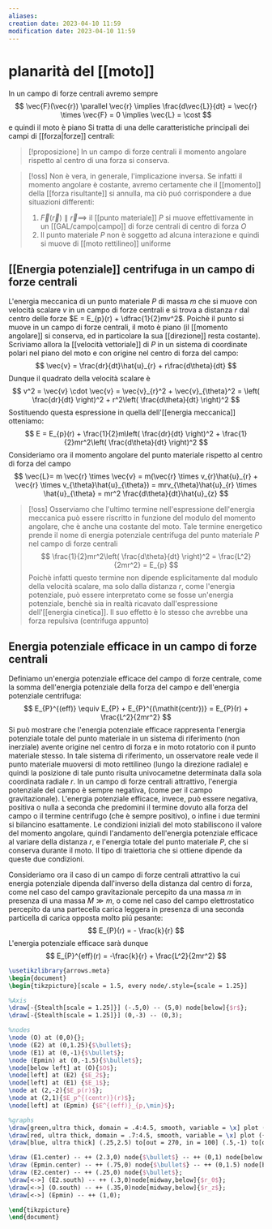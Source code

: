 ```yaml
---
aliases: 
creation date: 2023-04-10 11:59
modification date: 2023-04-10 11:59
---
```


# planarità del [[moto]]
In un campo di forze centrali avremo sempre
$$
\vec{F}(\vec{r}) \parallel \vec{r} \implies \frac{d\vec{L}}{dt} = \vec{r} \times \vec{F} = 0 \implies \vec{L} = \cost 
$$
e quindi il moto è piano
Si tratta di una delle caratteristiche principali dei campi di [[forza|forze]] centrali:

>[!proposizione]
>In un campo di forze centrali il momento angolare rispetto al centro di una forza si conserva.

>[!oss]
>Non è vera, in generale, l'implicazione inversa. Se infatti il momento angolare è costante, avremo certamente che il [[momento]] della [[forza risultante]] si annulla, ma ciò puó corrispondere a due situazioni differenti:
>1. $\vec{F}(\vec{r}) \parallel \vec{r} \implies$ il [[punto materiale]] $P$ si muove effettivamente in un [[GAL/campo|campo]] di forze centrali di centro di forza $O$
>2. Il punto materiale $P$ non è soggetto ad alcuna interazione e quindi si muove di [[moto rettilineo]] uniforme

## [[Energia potenziale]] centrifuga in un campo di forze centrali
L'energia meccanica di un punto materiale $P$ di massa $m$ che si muove con velocità scalare $v$ in un campo di forze centrali e si trova a distanza $r$ dal centro delle forze $E = E_{p}(r) + \dfrac{1}{2}mv^2$.
Poichè il punto si muove in un campo di forze centrali, il moto è piano (il [[momento angolare]] si conserva, ed in particolare la sua [[direzione]] resta costante). Scriviamo allora la [[velocità vettoriale]] di $P$ in un sistema di coordinate polari nel piano del moto e con origine nel centro di forza del campo:
$$ \vec{v} = \frac{dr}{dt}\hat{u}_{r} + r\frac{d\theta}{dt}   $$
Dunque il quadrato della velocità scalare è
$$ v^2 = \vec{v} \cdot \vec{v} = \vec{v}_{r}^2 + \vec{v}_{\theta}^2 = \left( \frac{dr}{dt}  \right)^2 + r^2\left( \frac{d\theta}{dt}  \right)^2 $$
Sostituendo questa espressione in quella dell'[[energia meccanica]] otteniamo:
$$ E = E_{p}(r) + \frac{1}{2}m\left( \frac{dr}{dt}  \right)^2 + \frac{1}{2}mr^2\left( \frac{d\theta}{dt}  \right)^2 $$
Consideriamo ora il momento angolare del punto materiale rispetto al centro di forza del campo
$$ \vec{L}= m \vec{r} \times \vec{v} = m(\vec{r} \times v_{r}\hat{u}_{r} + \vec{r} \times v_{\theta}\hat{u}_{\theta}) = mrv_{\theta}\hat{u}_{r} \times \hat{u}_{\theta} = mr^2 \frac{d\theta}{dt}\hat{u}_{z} $$

>[!oss]
>Osserviamo che l'ultimo termine nell'espressione dell'energia meccanica può essere riscritto in funzione del modulo del momento angolare, che è anche una costante del moto. Tale termine energetico prende il nome di energia potenziale centrifuga del punto materiale $P$ nel campo di forze centrali
>$$ \frac{1}{2}mr^2\left( \frac{d\theta}{dt}  \right)^2 = \frac{L^2}{2mr^2} = E_{p} $$
>Poichè infatti questo termine non dipende esplicitamente dal modulo della velocità scalare, ma solo dalla distanza $r$, come l'energia potenziale, può essere interpretato come se fosse un'energia potenziale, benchè sia in realtà ricavato dall'espressione dell'[[energia cinetica]].
>Il suo effetto è lo stesso che avrebbe una forza repulsiva (centrifuga appunto)


## Energia potenziale efficace in un campo di forze centrali
Definiamo un'energia potenziale efficace del campo di forze centrale, come la somma dell'energia potenziale della forza del campo e dell'energia potenziale centrifuga:
$$ E_{P}^{(eff)} \equiv E_{P} + E_{P}^{(\mathit{centr})} = E_{P}(r) + \frac{L^2}{2mr^2} $$
Si può mostrare che l'energia potenziale efficace rappresenta l'energia potenziale totale del punto materiale in un sistema di riferimento (non inerziale) avente origine nel centro di forza e in moto rotatorio con il punto materiale stesso. In tale sistema di riferimento, un osservatore reale vede il punto materiale muoversi di moto rettilineo (lungo la direzione radiale) e quindi la posizione di tale punto risulta univocametne determinata dalla sola coordinata radiale $r$.
In un campo di forze centrali attrattivo, l'energia potenziale del campo è sempre negativa, (come per il campo gravitazionale). L'energia potenziale efficace, invece, può essere negativa, positiva o nulla a seconda che predomini il termine dovuto alla forza del campo o il termine centrifugo (che è sempre positivo), o infine i due termini si bilancino esattamente.
Le condizioni iniziali del moto stabiliscono il valore del momento angolare, quindi l'andamento dell'energia potenziale efficace al variare della distanza $r$, e l'energia totale del punto materiale $P$, che si conserva durante il moto. Il tipo di traiettoria che si ottiene dipende da queste due condizioni.

Consideriamo ora il caso di un campo di forze centrali attrattivo la cui energia potenziale dipenda dall'inverso della distanza dal centro di forza, come nel caso del campo gravitazionale percepito da una massa $m$ in presenza di una massa $M \gg m$, o come nel caso del campo elettrostatico percepito da una partecella carica leggera in presenza di una seconda particella di carica opposta molto piú pesante:
$$
E_{P}(r) = - \frac{k}{r}
$$
L'energia potenziale efficace sarà dunque
$$ E_{P}^{eff}(r) = -\frac{k}{r} + \frac{L^2}{2mr^2} $$
```tikz
\usetikzlibrary{arrows.meta}
\begin{document}
\begin{tikzpicture}[scale = 1.5, every node/.style={scale = 1.25}]

%Axis
\draw[-{Stealth[scale = 1.25]}] (-.5,0) -- (5,0) node[below]{$r$};
\draw[-{Stealth[scale = 1.25]}] (0,-3) -- (0,3);

%nodes
\node (O) at (0,0){};
\node (E2) at (0,1.25){$\bullet$};
\node (E1) at (0,-1){$\bullet$};
\node (Epmin) at (0,-1.5){$\bullet$};
\node[below left] at (O){$O$};
\node[left] at (E2) {$E_2$};
\node[left] at (E1) {$E_1$};
\node at (2,-2){$E_p(r)$};
\node at (2,1){$E_p^{(centr)}(r)$};
\node[left] at (Epmin) {$E^{(eff)}_{p,\min}$};

%graphs
\draw[green,ultra thick, domain = .4:4.5, smooth, variable = \x] plot ({\x}, {1/\x});
\draw[red, ultra thick, domain = .7:4.5, smooth, variable = \x] plot ({\x},{-2/(\x) - .5});
\draw[blue, ultra thick] (.25,2.5) to[out = 270, in = 100] (.5,-1) to[out = 280, in = 190] (.8,-1.5) to[out = 0, in = 200] (1.75,-1.2) to[out = 20, in = 180] (4.5,-.75);

\draw (E1.center) -- ++ (2.3,0) node{$\bullet$} -- ++ (0,1) node[below right]{$r_{af}$};
\draw (Epmin.center) -- ++ (.75,0) node{$\bullet$} -- ++ (0,1.5) node[below right]{$r_{\min}$};
\draw (E2.center) -- ++ (.25,0) node{$\bullet$};
\draw[<->] (E2.south) -- ++ (.3,0)node[midway,below]{$r_0$};
\draw[<->] (O.south) -- ++ (.35,0)node[midway,below]{$r_z$};
\draw[<->] (Epmin) -- ++ (1,0);

\end{tikzpicture}
\end{document}
```
